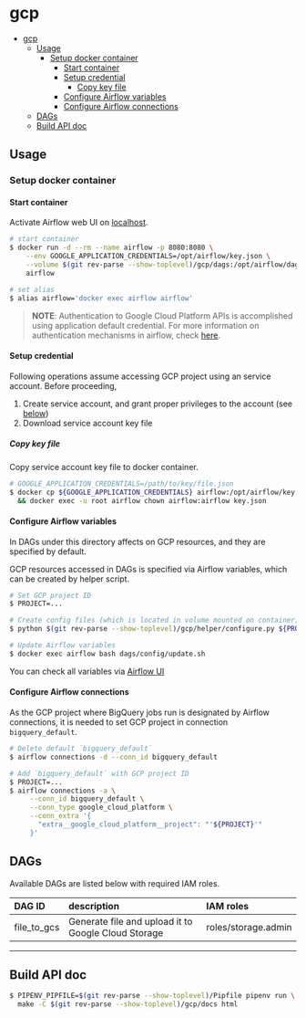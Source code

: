 # gcp

<!-- TOC -->

- [gcp](#gcp)
    - [Usage](#usage)
        - [Setup docker container](#setup-docker-container)
            - [Start container](#start-container)
            - [Setup credential](#setup-credential)
                - [Copy key file](#copy-key-file)
            - [Configure Airflow variables](#configure-airflow-variables)
            - [Configure Airflow connections](#configure-airflow-connections)
    - [DAGs](#dags)
    - [Build API doc](#build-api-doc)

<!-- /TOC -->

## Usage

### Setup docker container

#### Start container

Activate Airflow web UI on [localhost](http://localhost:8080).

```bash
# start container
$ docker run -d --rm --name airflow -p 8080:8080 \
    --env GOOGLE_APPLICATION_CREDENTIALS=/opt/airflow/key.json \
    --volume $(git rev-parse --show-toplevel)/gcp/dags:/opt/airflow/dags \
    airflow

# set alias
$ alias airflow='docker exec airflow airflow'
```

> **NOTE**:
> Authentication to Google Cloud Platform APIs is accomplished using application default credential.
> For more information on authentication mechanisms in airflow, check [here](https://airflow.apache.org/docs/apache-airflow/stable/howto/connection/gcp.html#authenticating-to-gcp).

#### Setup credential

Following operations assume accessing GCP project using an service account.
Before proceeding,

1. Create service account, and grant proper privileges to the account (see [below](#dags))
1. Download service account key file

##### Copy key file

Copy service account key file to docker container.

```bash
# GOOGLE_APPLICATION_CREDENTIALS=/path/to/key/file.json
$ docker cp ${GOOGLE_APPLICATION_CREDENTIALS} airflow:/opt/airflow/key.json \
  && docker exec -u root airflow chown airflow:airflow key.json
```

#### Configure Airflow variables

In DAGs under this directory affects on GCP resources, and they are specified by default.

GCP resources accessed in DAGs is specified via Airflow variables, which can be created by helper script.

```bash
# Set GCP project ID
$ PROJECT=...

# Create config files (which is located in volume mounted on container)
$ python $(git rev-parse --show-toplevel)/gcp/helper/configure.py ${PROJECT}

# Update Airflow variables
$ docker exec airflow bash dags/config/update.sh
```

You can check all variables via [Airflow UI](http://localhost:8080/admin/variable/)

#### Configure Airflow connections

As the GCP project where BigQuery jobs run is designated by Airflow connections,
it is needed to set GCP project in connection `bigquery_default`.

```bash
# Delete default `bigquery_default`
$ airflow connections -d --conn_id bigquery_default

# Add `bigquery_default` with GCP project ID
$ PROJECT=...
$ airflow connections -a \
     --conn_id bigquery_default \
     --conn_type google_cloud_platform \
     --conn_extra '{
       "extra__google_cloud_platform__project": "'${PROJECT}'"
     }'
```

## DAGs

Available DAGs are listed below with required IAM roles.

DAG ID|description|IAM roles
:--|:--|:--
file_to_gcs|Generate file and upload it to Google Cloud Storage|roles/storage.admin

---

## Build API doc

```bash
$ PIPENV_PIPFILE=$(git rev-parse --show-toplevel)/Pipfile pipenv run \
  make -C $(git rev-parse --show-toplevel)/gcp/docs html
```
